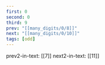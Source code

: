 ```yaml
---
first: 0
second: 0
third: 9
prev: "[[many_digits/0/8]]"
next: "[[many_digits/0/10]]"
tags: [odd]
---
```

prev2-in-text: [[7]]
next2-in-text: [[11]]
